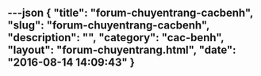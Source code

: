 ---json
{
    "title": "forum-chuyentrang-cacbenh",
    "slug": "forum-chuyentrang-cacbenh",
    "description": "",
    "category": "cac-benh",
    "layout": "forum-chuyentrang.html",
    "date": "2016-08-14 14:09:43"
}
---